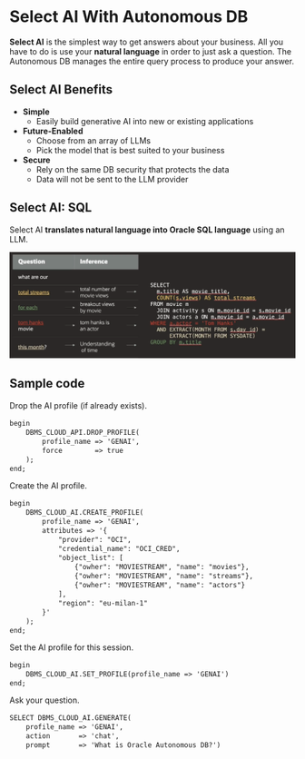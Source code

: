 # Select AI With Autonomous DB

**Select AI** is the simplest way to get answers about your business. All you have to do is use your **natural language** in order to just ask a question. The Autonomous DB manages the entire query process to produce your answer.

## Select AI Benefits

- **Simple**
    - Easily build generative AI into new or existing applications
- **Future-Enabled**
    - Choose from an array of LLMs
    - Pick the model that is best suited to your business
- **Secure**
    - Rely on the same DB security that protects the data
    - Data will not be sent to the LLM provider

## Select AI: SQL

Select AI **translates natural language into Oracle SQL language** using an LLM.

![Select AI](../imgs/select_ai.png)

## Sample code

Drop the AI profile (if already exists).

```
begin
    DBMS_CLOUD_API.DROP_PROFILE(
        profile_name => 'GENAI',
        force        => true
    );
end;
```

Create the AI profile.

```
begin
    DBMS_CLOUD_AI.CREATE_PROFILE(
        profile_name => 'GENAI',
        attributes => '{
            "provider": "OCI",
            "credential_name": "OCI_CRED",
            "object_list": [
                {"owher": "MOVIESTREAM", "name": "movies"},
                {"owher": "MOVIESTREAM", "name": "streams"},
                {"owher": "MOVIESTREAM", "name": "actors"}
            ],
            "region": "eu-milan-1"
        }'     
    );
end;
```

Set the AI profile for this session.

```
begin
    DBMS_CLOUD_AI.SET_PROFILE(profile_name => 'GENAI')
end;
```

Ask your question.

```
SELECT DBMS_CLOUD_AI.GENERATE(
    profile_name => 'GENAI',
    action       => 'chat',
    prompt       => 'What is Oracle Autonomous DB?')
```